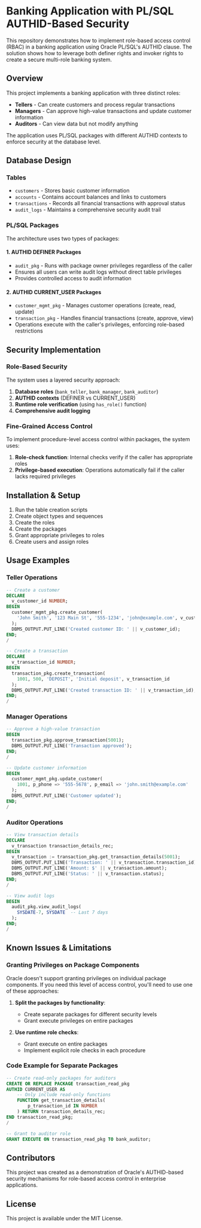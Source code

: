 # Banking Application with PL/SQL AUTHID-Based Security

This repository demonstrates how to implement role-based access control (RBAC) in a banking application using Oracle PL/SQL's AUTHID clause. The solution shows how to leverage both definer rights and invoker rights to create a secure multi-role banking system.

## Overview

This project implements a banking application with three distinct roles:
- **Tellers** - Can create customers and process regular transactions
- **Managers** - Can approve high-value transactions and update customer information
- **Auditors** - Can view data but not modify anything

The application uses PL/SQL packages with different AUTHID contexts to enforce security at the database level.

## Database Design

### Tables
- `customers` - Stores basic customer information
- `accounts` - Contains account balances and links to customers
- `transactions` - Records all financial transactions with approval status
- `audit_logs` - Maintains a comprehensive security audit trail

### PL/SQL Packages

The architecture uses two types of packages:

#### 1. AUTHID DEFINER Packages
- `audit_pkg` - Runs with package owner privileges regardless of the caller
- Ensures all users can write audit logs without direct table privileges
- Provides controlled access to audit information

#### 2. AUTHID CURRENT_USER Packages
- `customer_mgmt_pkg` - Manages customer operations (create, read, update)
- `transaction_pkg` - Handles financial transactions (create, approve, view)
- Operations execute with the caller's privileges, enforcing role-based restrictions

## Security Implementation

### Role-Based Security

The system uses a layered security approach:
1. **Database roles** (`bank_teller`, `bank_manager`, `bank_auditor`)
2. **AUTHID contexts** (DEFINER vs CURRENT_USER) 
3. **Runtime role verification** (using `has_role()` function)
4. **Comprehensive audit logging**

### Fine-Grained Access Control

To implement procedure-level access control within packages, the system uses:

1. **Role-check function**: Internal checks verify if the caller has appropriate roles
2. **Privilege-based execution**: Operations automatically fail if the caller lacks required privileges

## Installation & Setup

1. Run the table creation scripts
2. Create object types and sequences
3. Create the roles
4. Create the packages
5. Grant appropriate privileges to roles
6. Create users and assign roles

## Usage Examples

### Teller Operations
```sql
-- Create a customer
DECLARE
  v_customer_id NUMBER;
BEGIN
  customer_mgmt_pkg.create_customer(
    'John Smith', '123 Main St', '555-1234', 'john@example.com', v_customer_id
  );
  DBMS_OUTPUT.PUT_LINE('Created customer ID: ' || v_customer_id);
END;
/

-- Create a transaction
DECLARE
  v_transaction_id NUMBER;
BEGIN
  transaction_pkg.create_transaction(
    1001, 500, 'DEPOSIT', 'Initial deposit', v_transaction_id
  );
  DBMS_OUTPUT.PUT_LINE('Created transaction ID: ' || v_transaction_id);
END;
/
```

### Manager Operations
```sql
-- Approve a high-value transaction
BEGIN
  transaction_pkg.approve_transaction(5001);
  DBMS_OUTPUT.PUT_LINE('Transaction approved');
END;
/

-- Update customer information
BEGIN
  customer_mgmt_pkg.update_customer(
    1001, p_phone => '555-5678', p_email => 'john.smith@example.com'
  );
  DBMS_OUTPUT.PUT_LINE('Customer updated');
END;
/
```

### Auditor Operations
```sql
-- View transaction details
DECLARE
  v_transaction transaction_details_rec;
BEGIN
  v_transaction := transaction_pkg.get_transaction_details(5001);
  DBMS_OUTPUT.PUT_LINE('Transaction: ' || v_transaction.transaction_id);
  DBMS_OUTPUT.PUT_LINE('Amount: $' || v_transaction.amount);
  DBMS_OUTPUT.PUT_LINE('Status: ' || v_transaction.status);
END;
/

-- View audit logs
BEGIN
  audit_pkg.view_audit_logs(
    SYSDATE-7, SYSDATE  -- Last 7 days
  );
END;
/
```

## Known Issues & Limitations

### Granting Privileges on Package Components

Oracle doesn't support granting privileges on individual package components. If you need this level of access control, you'll need to use one of these approaches:

1. **Split the packages by functionality**:
   - Create separate packages for different security levels
   - Grant execute privileges on entire packages

2. **Use runtime role checks**:
   - Grant execute on entire packages
   - Implement explicit role checks in each procedure

### Code Example for Separate Packages

```sql
-- Create read-only packages for auditors
CREATE OR REPLACE PACKAGE transaction_read_pkg 
AUTHID CURRENT_USER AS
    -- Only include read-only functions
    FUNCTION get_transaction_details(
        p_transaction_id IN NUMBER
    ) RETURN transaction_details_rec;
END transaction_read_pkg;
/

-- Grant to auditor role
GRANT EXECUTE ON transaction_read_pkg TO bank_auditor;
```

## Contributors

This project was created as a demonstration of Oracle's AUTHID-based security mechanisms for role-based access control in enterprise applications.

## License

This project is available under the MIT License.
